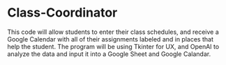 # Class-Coordinator
This code will allow students to enter their class schedules, and receive a Google Calendar with all of their assignments labeled and in places that help the student. The program will be using Tkinter for UX, and OpenAI to analyze the data and input it into a Google Sheet and Google Calandar. 
